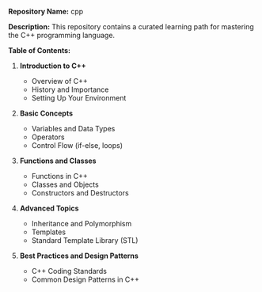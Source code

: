 
**Repository Name:** cpp

**Description:** This repository contains a curated learning path for mastering the C++ programming language.

**Table of Contents:**

1. **Introduction to C++**
   - Overview of C++
   - History and Importance
   - Setting Up Your Environment

2. **Basic Concepts**
   - Variables and Data Types
   - Operators
   - Control Flow (if-else, loops)

3. **Functions and Classes**
   - Functions in C++
   - Classes and Objects
   - Constructors and Destructors

4. **Advanced Topics**
   - Inheritance and Polymorphism
   - Templates
   - Standard Template Library (STL)

5. **Best Practices and Design Patterns**
   - C++ Coding Standards
   - Common Design Patterns in C++

